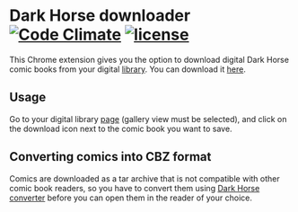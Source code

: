 # Dark Horse downloader [![Code Climate](https://codeclimate.com/github/Metalnem/dark-horse-downloader/badges/gpa.svg)](https://codeclimate.com/github/Metalnem/dark-horse-downloader) [![license](https://img.shields.io/badge/license-MIT-blue.svg?style=flat)](https://raw.githubusercontent.com/metalnem/dark-horse-downloader/master/LICENSE)

This Chrome extension gives you the option to download digital Dark Horse comic books from your digital [library](https://digital.darkhorse.com/library/?display_mode=gallery). You can download it [here](https://chrome.google.com/webstore/detail/dark-horse-downloader/odciinkioeagogcogbpelccibomlenhl).

## Usage

Go to your digital library [page](https://digital.darkhorse.com/library/?display_mode=gallery) (gallery view must be selected), and click on the download icon next to the comic book you want to save.

## Converting comics into CBZ format

Comics are downloaded as a tar archive that is not compatible with other comic book readers, so you have to convert them using [Dark Horse converter](https://github.com/Metalnem/dark-horse-converter) before you can open them in the reader of your choice.
